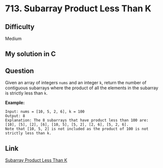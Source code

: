 # 713. Subarray Product Less Than K

## Difficulty

Medium

## My solution in C



## Question

Given an array of integers `nums` and an integer `k`, return the number of contiguous subarrays where the product of all the elements in the subarray is strictly less than `k`.

**Example:**

```
Input: nums = [10, 5, 2, 6], k = 100
Output: 8
Explanation: The 8 subarrays that have product less than 100 are: [10], [5], [2], [6], [10, 5], [5, 2], [2, 6], [5, 2, 6].
Note that [10, 5, 2] is not included as the product of 100 is not strictly less than k.
```

## Link

[Subarray Product Less Than K](https://leetcode.com/problems/subarray-product-less-than-k/)
